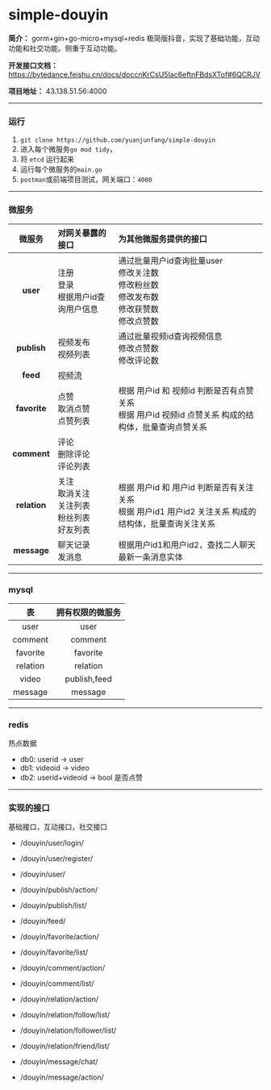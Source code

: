 # simple-douyin

**简介：** gorm+gin+go-micro+mysql+redis 极简版抖音，实现了基础功能，互动功能和社交功能。侧重于互动功能。



**开发接口文档：** https://bytedance.feishu.cn/docs/doccnKrCsU5Iac6eftnFBdsXTof#6QCRJV



**项目地址：** 43.138.51.56:4000

---
### 运行
1. `git clone https://github.com/yuanjunfang/simple-douyin`
2. 进入每个微服务`go mod tidy`，
3. 将 `etcd` 运行起来
4. 运行每个微服务的`main.go`
5. `postman`或前端项目测试，网关端口：`4000`

---
### 微服务

|   微服务    | 对网关暴露的接口                               | 为其他微服务提供的接口 |
|:--------:|:---------------------------------------|:------------|
|   **user**   | 注册<br/>登录<br/>根据用户id查询用户信息             | 通过批量用户id查询批量user<br/>修改关注数<br/>修改粉丝数<br/>修改发布数<br/>修改获赞数<br/>修改点赞数            |
| **publish**  | 视频发布<br/>  视频列表                        | 通过批量视频id查询视频信息<br/>修改点赞数<br/>修改评论数            |
|   **feed**   | 视频流                                    |             |
| **favorite** | 点赞<br/>取消点赞<br/>点赞列表                   |  根据 用户id 和 视频id 判断是否有点赞关系<br/>根据 用户id 视频id 点赞关系 构成的结构体，批量查询点赞关系<br/>           |
| **comment**  | 评论<br/>删除评论<br/>评论列表                   |             |
| **relation** | 关注<br/>取消关注<br/>关注列表<br/>粉丝列表<br/>好友列表 |  根据 用户id 和 用户id 判断是否有关注关系<br/>根据 用户id1 用户id2 关注关系 构成的结构体，批量查询关注关系           |
| **message**  | 聊天记录<br/>发消息                           | 根据用户id1和用户id2，查找二人聊天最新一条消息实体            |


---
### mysql

|    表     |   拥有权限的微服务   |
|:--------:|:------------:|
|   user   |     user     |
| comment  |   comment    |
| favorite |   favorite   |
| relation |   relation   |
|  video   | publish,feed |
| message  |   message    |

---
### redis

热点数据

* db0: userid -> user
* db1: videoid -> video
* db2: userid+videoid -> bool  是否点赞 

---
### 实现的接口

基础接口，互动接口，社交接口

* /douyin/user/login/
* /douyin/user/register/
* /douyin/user/


* /douyin/publish/action/
* /douyin/publish/list/
* /douyin/feed/


* /douyin/favorite/action/
* /douyin/favorite/list/


* /douyin/comment/action/
* /douyin/comment/list/


* /douyin/relation/action/
* /douyin/relation/follow/list/
* /douyin/relation/follower/list/
* /douyin/relation/friend/list/


* /douyin/message/chat/
* /douyin/message/action/


